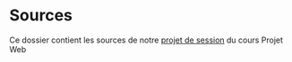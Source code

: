 # Sources
Ce dossier contient les sources de notre [projet de session](https://tim-montmorency.com/timdoc/582-518MO/projet/) du cours Projet Web
